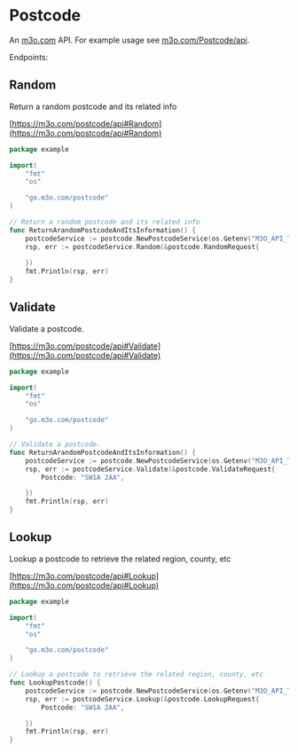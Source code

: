 # Postcode

An [m3o.com](https://m3o.com) API. For example usage see [m3o.com/Postcode/api](https://m3o.com/Postcode/api).

Endpoints:

## Random

Return a random postcode and its related info


[https://m3o.com/postcode/api#Random](https://m3o.com/postcode/api#Random)

```go
package example

import(
	"fmt"
	"os"

	"go.m3o.com/postcode"
)

// Return a random postcode and its related info
func ReturnArandomPostcodeAndItsInformation() {
	postcodeService := postcode.NewPostcodeService(os.Getenv("M3O_API_TOKEN"))
	rsp, err := postcodeService.Random(&postcode.RandomRequest{
		
	})
	fmt.Println(rsp, err)
}
```
## Validate

Validate a postcode.


[https://m3o.com/postcode/api#Validate](https://m3o.com/postcode/api#Validate)

```go
package example

import(
	"fmt"
	"os"

	"go.m3o.com/postcode"
)

// Validate a postcode.
func ReturnArandomPostcodeAndItsInformation() {
	postcodeService := postcode.NewPostcodeService(os.Getenv("M3O_API_TOKEN"))
	rsp, err := postcodeService.Validate(&postcode.ValidateRequest{
		Postcode: "SW1A 2AA",

	})
	fmt.Println(rsp, err)
}
```
## Lookup

Lookup a postcode to retrieve the related region, county, etc


[https://m3o.com/postcode/api#Lookup](https://m3o.com/postcode/api#Lookup)

```go
package example

import(
	"fmt"
	"os"

	"go.m3o.com/postcode"
)

// Lookup a postcode to retrieve the related region, county, etc
func LookupPostcode() {
	postcodeService := postcode.NewPostcodeService(os.Getenv("M3O_API_TOKEN"))
	rsp, err := postcodeService.Lookup(&postcode.LookupRequest{
		Postcode: "SW1A 2AA",

	})
	fmt.Println(rsp, err)
}
```
